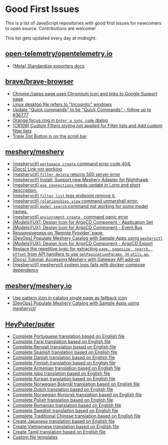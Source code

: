 # Good First Issues

This is a list of JavaScript repositories with good first issues for newcomers to open source. Contributions are welcome!

This list gets updated every day at midnight.

## [open-telemetry/opentelemetry.io](https://github.com/open-telemetry/opentelemetry.io)

- [[Meta] Standardize exporters docs ](https://github.com/open-telemetry/opentelemetry.io/issues/3559)

## [brave/brave-browser](https://github.com/brave/brave-browser)

- [Chrome://apps page uses Chromium icon and links to Google Support page](https://github.com/brave/brave-browser/issues/38755)
- [Linux desktop file refers to "Incognito" windows](https://github.com/brave/brave-browser/issues/37623)
- [Update "Quick commands" to be "Quick Commands" - follow up to #36777](https://github.com/brave/brave-browser/issues/36845)
- [Orange focus ring in `Enter a sync code` dialog](https://github.com/brave/brave-browser/issues/39471)
- [[CR109] Custom Filters styling not applied for Filter lists and Add custom filter lists](https://github.com/brave/brave-browser/issues/27647)
- [Triple Dot Button is on the  scroll bar ](https://github.com/brave/brave-browser/issues/36298)

## [meshery/meshery](https://github.com/meshery/meshery)

- [[mesheryctl] `workspace create` command error code 404.](https://github.com/meshery/meshery/issues/11312)
- [[Docs] Link not working](https://github.com/meshery/meshery/issues/11349)
- [[mesheryctl] `filter delete` returns 500 server error](https://github.com/meshery/meshery/issues/11318)
- [[mesheryctl] Install: Support new Meshery Adapter for Nighthawk](https://github.com/meshery/meshery/issues/10371)
- [[mesheryctl] `exp connections` needs update in Long and short description.](https://github.com/meshery/meshery/issues/11311)
- [[mesheryctl] `filter list` logs endpoint remove it.](https://github.com/meshery/meshery/issues/11315)
- [[mesheryctl] `relationships view` command unmarshall error.](https://github.com/meshery/meshery/issues/11313)
- [[mesheryctl] `model search` command not working for some model names.](https://github.com/meshery/meshery/issues/11319)
- [[mesheryctl] `enviornment create ` command panic error](https://github.com/meshery/meshery/issues/11314)
- [[Models][UX]: Design Icon for ArgoCD Component - Application Set](https://github.com/meshery/meshery/issues/10292)
- [[Models][UX]: Design Icon for ArgoCD Component - Event Bus](https://github.com/meshery/meshery/issues/10297)
- [Responsiveness on 'Remote Provider' page.](https://github.com/meshery/meshery/issues/10743)
- [[DevOps] Populate Meshery Catalog with Sample Apps using `mesheryctl`](https://github.com/meshery/meshery/issues/10458)
- [[Models][UX]: Design Icon for ArgoCD Component - ArgoCD Export](https://github.com/meshery/meshery/issues/10294)
- [Replace the repetitive logic for extracting `page, pagesize, search, offset` from API handlers to use  `getPaginationParams ` in `utils.go`.](https://github.com/meshery/meshery/issues/10825)
- [[Docs] Tutorial: Accessing Meshery with Gateway API add-on](https://github.com/meshery/meshery/issues/10333)
- [[mesheryctl] mesheryctl system logs fails with docker-compose dependency](https://github.com/meshery/meshery/issues/10777)

## [meshery/meshery.io](https://github.com/meshery/meshery.io)

- [Use pattern icon in catalog single page as fallback icon](https://github.com/meshery/meshery.io/issues/1809)
- [[DevOps] Populate Meshery Catalog with Sample Apps using mesheryctl](https://github.com/meshery/meshery.io/issues/1650)

## [HeyPuter/puter](https://github.com/HeyPuter/puter)

- [Complete Portuguese translation based on English file](https://github.com/HeyPuter/puter/issues/531)
- [Complete Farsi translation based on English file](https://github.com/HeyPuter/puter/issues/535)
- [Complete Bengali translation based on English file](https://github.com/HeyPuter/puter/issues/530)
- [Complete Spanish translation based on English file](https://github.com/HeyPuter/puter/issues/532)
- [Complete Danish translation based on English file](https://github.com/HeyPuter/puter/issues/533)
- [Complete Finnish translation based on English file](https://github.com/HeyPuter/puter/issues/536)
- [Complete Armenian translation based on English file](https://github.com/HeyPuter/puter/issues/538)
- [Complete Igbo translation based on English file](https://github.com/HeyPuter/puter/issues/539)
- [Complete Korean translation based on English file](https://github.com/HeyPuter/puter/issues/541)
- [Complete Norwegian Bokmål translation based on English file](https://github.com/HeyPuter/puter/issues/542)
- [Complete Dutch translation based on English file](https://github.com/HeyPuter/puter/issues/543)
- [Complete Norwegian Nynorsk translation based on English file](https://github.com/HeyPuter/puter/issues/544)
- [Complete Polish translation based on English file](https://github.com/HeyPuter/puter/issues/545)
- [Complete Romanian translation based on English file](https://github.com/HeyPuter/puter/issues/546)
- [Complete Swedish translation based on English file](https://github.com/HeyPuter/puter/issues/548)
- [Complete Traditional Chinese translation based on English file](https://github.com/HeyPuter/puter/issues/550)
- [Create Japanese translation based on English file](https://github.com/HeyPuter/puter/issues/552)
- [Create Vietnamese translation based on English file](https://github.com/HeyPuter/puter/issues/553)
- [Create Tamil translation based on English file](https://github.com/HeyPuter/puter/issues/554)
- [Custom file templates](https://github.com/HeyPuter/puter/issues/432)

